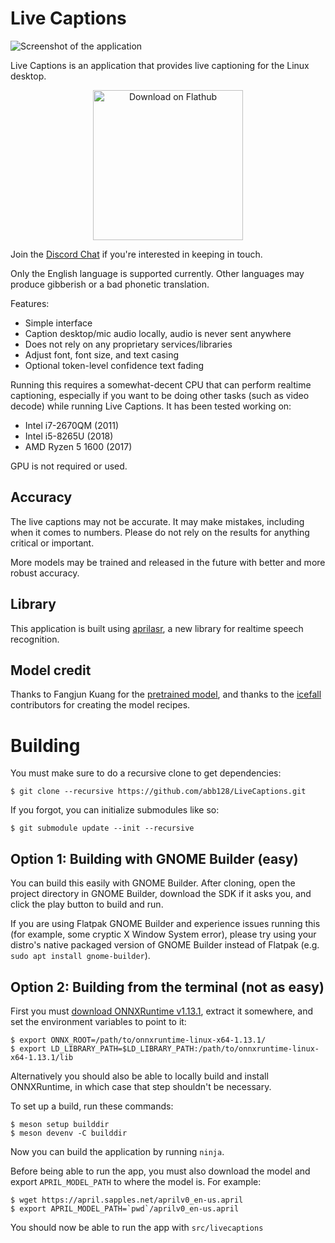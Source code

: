 # Live Captions

![Screenshot of the application](https://github.com/abb128/LiveCaptions/blob/main/screenshot.png?raw=true)

Live Captions is an application that provides live captioning for the Linux desktop.

<p align="center">
    <a href='https://flathub.org/apps/details/net.sapples.LiveCaptions'>
        <img width='240' alt='Download on Flathub' src='https://flathub.org/assets/badges/flathub-badge-en.png'/>
    </a>
</p>

Join the [Discord Chat](https://discord.gg/QWaJHxWjUM) if you're interested in keeping in touch.

Only the English language is supported currently. Other languages may produce gibberish or a bad phonetic translation.

Features:
* Simple interface
* Caption desktop/mic audio locally, audio is never sent anywhere
* Does not rely on any proprietary services/libraries
* Adjust font, font size, and text casing
* Optional token-level confidence text fading

Running this requires a somewhat-decent CPU that can perform realtime captioning, especially if you want to be doing other tasks (such as video decode) while running Live Captions. It has been tested working on:
* Intel i7-2670QM (2011)
* Intel i5-8265U (2018)
* AMD Ryzen 5 1600 (2017)

GPU is not required or used.

## Accuracy
The live captions may not be accurate. It may make mistakes, including when it comes to numbers. Please do not rely on the results for anything critical or important.

More models may be trained and released in the future with better and more robust accuracy.

## Library
This application is built using [aprilasr](https://github.com/abb128/april-asr), a new library for realtime speech recognition.

## Model credit
Thanks to Fangjun Kuang for the [pretrained model](https://huggingface.co/csukuangfj/icefall-asr-librispeech-lstm-transducer-stateless2-2022-09-03/tree/main), and thanks to the [icefall](https://github.com/k2-fsa/icefall) contributors for creating the model recipes.

# Building
You must make sure to do a recursive clone to get dependencies:
```
$ git clone --recursive https://github.com/abb128/LiveCaptions.git
```

If you forgot, you can initialize submodules like so:
```
$ git submodule update --init --recursive
```

## Option 1: Building with GNOME Builder (easy)
You can build this easily with GNOME Builder. After cloning, open the project directory in GNOME Builder, download the SDK if it asks you, and click the play button to build and run.

If you are using Flatpak GNOME Builder and experience issues running this (for example, some cryptic X Window System error), please try using your distro's native packaged version of GNOME Builder instead of Flatpak (e.g. `sudo apt install gnome-builder`).

## Option 2: Building from the terminal (not as easy)
First you must [download ONNXRuntime v1.13.1](https://github.com/microsoft/onnxruntime/releases/download/v1.13.1/onnxruntime-linux-x64-1.13.1.tgz), extract it somewhere, and set the environment variables to point to it:
```
$ export ONNX_ROOT=/path/to/onnxruntime-linux-x64-1.13.1/
$ export LD_LIBRARY_PATH=$LD_LIBRARY_PATH:/path/to/onnxruntime-linux-x64-1.13.1/lib
```

Alternatively you should also be able to locally build and install ONNXRuntime, in which case that step shouldn't be necessary.

To set up a build, run these commands:
```
$ meson setup builddir
$ meson devenv -C builddir
```

Now you can build the application by running `ninja`.

Before being able to run the app, you must also download the model and export `APRIL_MODEL_PATH` to where the model is. For example:
```
$ wget https://april.sapples.net/aprilv0_en-us.april
$ export APRIL_MODEL_PATH=`pwd`/aprilv0_en-us.april
```

You should now be able to run the app with `src/livecaptions`
